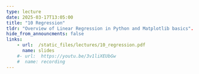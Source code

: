```yaml
---
type: lecture
date: 2025-03-17T13:05:00
title: "10 Regression" 
tldr: "Overview of Linear Regression in Python and Matplotlib basics".
hide_from_announcments: false
links: 
    - url:  /static_files/lectures/10_regression.pdf
      name: slides
    #- url:  https://youtu.be/3v1liXEUbGw 
    #  name: recording
---
```

